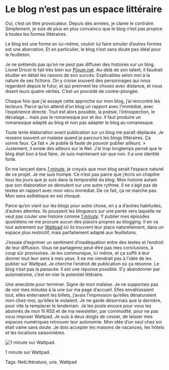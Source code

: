 # Le blog n’est pas un espace littéraire

Oui, c’est un titre provocateur. Depuis des années, je clame le contraire. Simplement, je suis de plus en plus convaincu que le blog n’est pas propice à toutes les formes littéraires.

Le blog est une forme en lui-même, vouloir lui faire simuler d’autres formes est une aberration. Et en particulier, le blog n’est sans doute pas idéal pour le feuilleton.

Je ne prétends pas qu’on ne peut pas diffuser des histoires sur un blog. Lionel Dricot le fait très bien sur [Ploum.net](https://ploum.net/). Au-delà de son talent, il faudrait étudier en détail les raisons de son succès. Explicables selon moi à la nature de ses fictions. On y croise souvent des personnages qui nous regardent depuis le futur, et qui prennent les choses avec distance, et nous disent leurs quatre vérités. C’est un procédé de contre-plongée.

Chaque fois que j’ai essayé cette approche sur mon blog, j’ai rencontré les lecteurs. Parce qu’on attend d’un blog un rapport avec l’immédiat, avec l’expérience directe. Tout est alors possible, la poésie, l’introspection, le décalage… mais pas le romanesque pur et dur. Il faut produire un romanesque adapté au blog et non pas adapter le blog au romanesque.

Toute lente élaboration avant publication sur un blog me paraît déplacée. Je ressens souvent un malaise quand je parcours les blogs littéraires. Ça sonne faux. Ça fait « Je publie là faute de pouvoir publier ailleurs. » Justement, il existe des ailleurs sur le Net. J’ai trop longtemps pensé que le blog était bon à tout faire. Je suis maintenant sûr que non. Il a une identité forte.

En me lançant dans [*1 minute*](/une-minute/), je croyais que mon blog serait l’espace naturel de ce projet. Je me suis trompé. Ce n’est pas parce que j’écris un chapitre tous les jours que je suis dans la temporalité du blog. Mon histoire autant que son élaboration se déroulent sur une autre rythme. Il ne s’agit pas de textes en rapport avec mon vécu immédiat. De ce fait, ça ne marche pas. Mon sens esthétique en est choqué.

Parce qu’on vient sur les blogs pour autre chose, on y a d’autres habitudes, d’autres attentes. Ils poussent les blogueurs sur une pente vers laquelle ne veut pas couler une histoire comme [*1 minute*](/une-minute/). Y publier mes épisodes quotidiens ne me procure aucun des plaisirs propres au blogging. Il en va tout autrement sur [Wattpad](http://www.wattpad.com/story/29694130-1-minute) où ils trouvent leur place naturellement, dans un espace plus restrictif, mais parfaitement adapté aux feuilletons.

J’essaie d’exprimer un sentiment d’inadéquation entre des textes et l’endroit de leur diffusion. Vous ne partagerez peut-être pas mes conclusions, à coup sûr provisoires. Je les communique, ici même, et ça suffit à leur donner tout leur sens à mes yeux. Il ne me viendrait pas à l’idée de les publier sur Wattpad. Je cherche l’endroit de publication où ça résonne. Le blog n’est pas la panacée. Il est une réponse possible. S’y abandonner par automatisme, c’est en nier le potentiel littéraire.

Une anecdote pour terminer. Signe de mon malaise. Je ne supportais pas de voir mes minutes à la une sur ma page d’accueil. Elles envahissaient tout, elles enterraient les billets, j’avais l’impression qu’elles dénaturaient mon chez-moi, qu’elles le violaient. Je ne garde désormais que la dernière, pour vite la remplacer le lendemain. Je les poste encore pour vous les abonnés de mon fil RSS et de ma newsletter, par commodité, pour ne pas vous imposer Wattpad. Je suis à deux doigts de cesser, de laisser mes espaces numériques retrouver leur autonomie. Mon idée d’un seul chez soi était vaine sans doute. Je dois accepter les maisons de vacances, les hôtels et les locations saisonnières.

![1 minute sur Wattpad.](https://tcrouzet.com/images_tc/2015/02/wattpad.jpg)

1 minute sur Wattpad.



Tags: NetLittérature, une, Wattpad